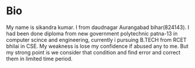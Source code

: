 # Bio 
My name is sikandra kumar. I from daudnagar Aurangabad bihar(824143).
I had been done diploma from new government polytechnic patna-13 in computer scince and engineering, currently i pursuing B.TECH from RCET bhilai in CSE.
My weakness is lose my confidence if abused any to me.
But my strong point is we consider that condition and find error and correct them in limited time period.